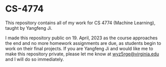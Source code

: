# CS-4774
This repository contains all of my work for CS 4774 (Machine Learning), taught by Yangfeng Ji.

I made this repository public on 19. April, 2023 as the course approaches the end and no more homework assignments are due, as students begin to work on their final projects. If you are Yangfeng Ji and would like me to make this repository private, please let me know at wyz5rge@virginia.edu and I will do so immediately.
